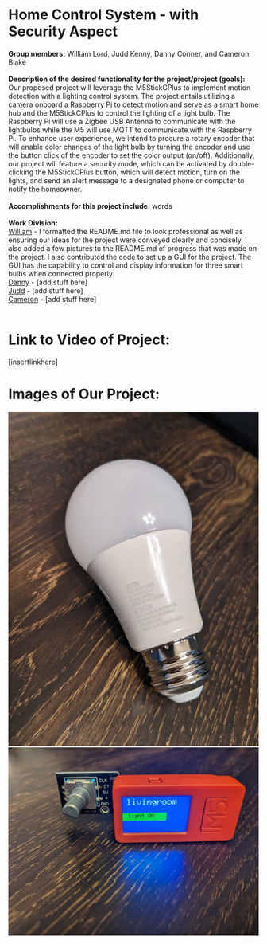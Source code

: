 # Home Control System - with Security Aspect

**Group members:** William Lord, Judd Kenny, Danny Conner, and Cameron Blake
<br>
<br>
**Description of the desired functionality for the project/project (goals):**
Our proposed project will leverage the M5StickCPlus to implement motion detection with a lighting control system. The project entails utilizing a camera 
onboard a Raspberry Pi to detect motion and serve as a smart home hub and the M5StickCPlus to control the lighting of a light bulb. The Raspberry Pi will use a Zigbee USB Antenna to communicate with the lightbulbs while the M5 will use MQTT to communicate with the Raspberry Pi. To enhance user experience, we intend to procure a rotary encoder that will enable color changes of the light bulb by turning the encoder and use the button click of the encoder to set the color output (on/off). Additionally, our project will feature a security mode, which can be activated by double-clicking the M5StickCPlus button, which will detect motion, turn on the lights, and send an alert message to a designated phone or computer to notify the homeowner.
<br>
<br>
**Accomplishments for this project include:**
words
<br>
<br>
**Work Division:**<br>
<ins>William</ins> - I formatted the README.md file to look professional as well as ensuring our ideas for the project were conveyed clearly and concisely. I also added a few pictures to the README.md of progress that was made on the project. I also contributed the code to set up a GUI for the project. The GUI has the capability to control and display information for three smart bulbs when connected properly.
<br>
<ins>Danny</ins> - [add stuff here]
<br>
<ins>Judd</ins> - [add stuff here]
<br>
<ins>Cameron</ins> - [add stuff here]
<br>
<br>
# Link to Video of Project:
[insertlinkhere]
# Images of Our Project:
![single_light_bulb](https://github.com/elee2045sp23/semester-project-jud-william-danny/blob/main/single_light_bulb.jpg)
![single_light_bulb](https://github.com/elee2045sp23/semester-project-jud-william-danny/blob/main/m5_code_working.jpg)

